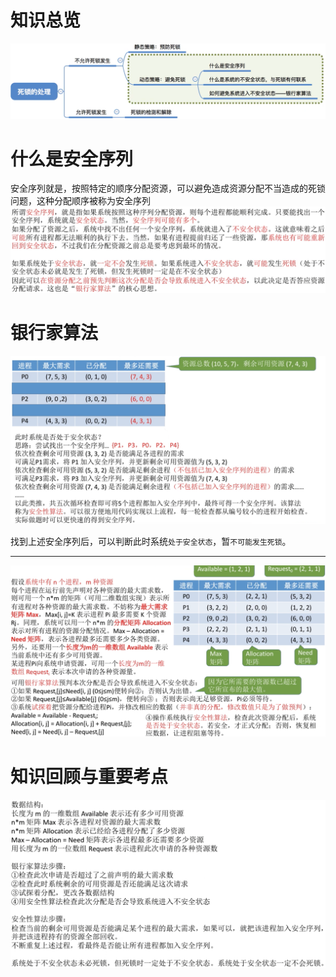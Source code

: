 
# 知识总览
<img src="img/../../img/死锁的处理.png">

# 什么是安全序列
安全序列就是，按照特定的顺序分配资源，可以避免造成资源分配不当造成的死锁问题，这种分配顺序被称为安全序列
<img src="img/../../img/银行家算法的核心思想.png">

# 银行家算法
<img src="img/../../img/银行家算法.png">

找到上述安全序列后，可以判断此时系统`处于安全状态`，暂`不可能发生死锁`。
<hr>
<img src="img/../../img/银行家算法预判.png">

# 知识回顾与重要考点
<img src="img/../../img/银行家问题-知识回顾与重要考点.png">